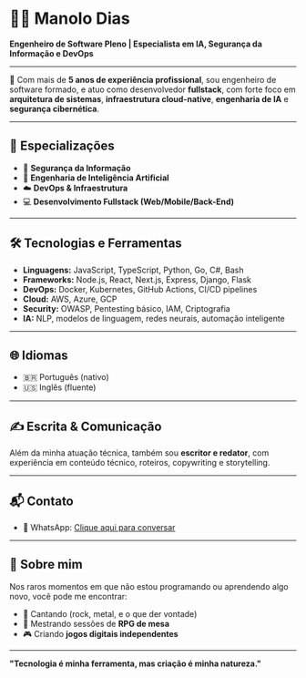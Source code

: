 # 👨‍💻 Manolo Dias

**Engenheiro de Software Pleno | Especialista em IA, Segurança da Informação e DevOps**  

---

💼 Com mais de **5 anos de experiência profissional**, sou engenheiro de software formado, e atuo como desenvolvedor **fullstack**, com forte foco em **arquitetura de sistemas**, **infraestrutura cloud-native**, **engenharia de IA** e **segurança cibernética**.

---

## 🧠 Especializações

- 🔐 **Segurança da Informação**
- 🤖 **Engenharia de Inteligência Artificial**
- ☁️ **DevOps & Infraestrutura**
- 💻 **Desenvolvimento Fullstack (Web/Mobile/Back-End)**

---

## 🛠️ Tecnologias e Ferramentas

- **Linguagens:** JavaScript, TypeScript, Python, Go, C#, Bash
- **Frameworks:** Node.js, React, Next.js, Express, Django, Flask
- **DevOps:** Docker, Kubernetes, GitHub Actions, CI/CD pipelines
- **Cloud:** AWS, Azure, GCP
- **Security:** OWASP, Pentesting básico, IAM, Criptografia
- **IA:** NLP, modelos de linguagem, redes neurais, automação inteligente

---

## 🌐 Idiomas

- 🇧🇷 Português (nativo)  
- 🇺🇸 Inglês (fluente)

---

## ✍️ Escrita & Comunicação

Além da minha atuação técnica, também sou **escritor e redator**, com experiência em conteúdo técnico, roteiros, copywriting e storytelling.

---

## 📬 Contato


- 💬 WhatsApp: [Clique aqui para conversar](https://wa.me/5521968899448)  


---

## 🎲 Sobre mim

Nos raros momentos em que não estou programando ou aprendendo algo novo, você pode me encontrar:

- 🎤 Cantando (rock, metal, e o que der vontade)
- 🐉 Mestrando sessões de **RPG de mesa**
- 🎮 Criando **jogos digitais independentes**

---

**"Tecnologia é minha ferramenta, mas criação é minha natureza."**


